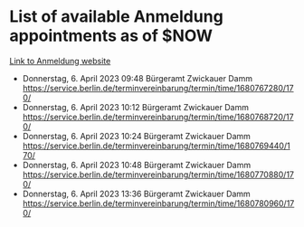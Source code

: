 # List of available Anmeldung appointments as of $NOW
[Link to Anmeldung website](https://service.berlin.de/terminvereinbarung/termin/tag.php?termin=1&anliegen[]=120686&dienstleisterlist=122210,122217,327316,122219,327312,122227,327314,122231,327346,122243,327348,122254,122252,329742,122260,329745,122262,329748,122271,327278,122273,327274,122277,327276,330436,122280,327294,122282,327290,122284,327292,122291,327270,122285,327266,122286,327264,122296,327268,150230,329760,122297,327286,122294,327284,122312,329763,122314,329775,122304,327330,122311,327334,122309,327332,317869,122281,327352,122279,329772,122283,122276,327324,122274,327326,122267,329766,122246,327318,122251,327320,122257,327322,122208,327298,122226,327300&herkunft=http%3A%2F%2Fservice.berlin.de%2Fdienstleistung%2F120686%2F)
- Donnerstag, 6. April 2023 09:48 Bürgeramt Zwickauer Damm https://service.berlin.de/terminvereinbarung/termin/time/1680767280/170/
- Donnerstag, 6. April 2023 10:12 Bürgeramt Zwickauer Damm https://service.berlin.de/terminvereinbarung/termin/time/1680768720/170/
- Donnerstag, 6. April 2023 10:24 Bürgeramt Zwickauer Damm https://service.berlin.de/terminvereinbarung/termin/time/1680769440/170/
- Donnerstag, 6. April 2023 10:48 Bürgeramt Zwickauer Damm https://service.berlin.de/terminvereinbarung/termin/time/1680770880/170/
- Donnerstag, 6. April 2023 13:36 Bürgeramt Zwickauer Damm https://service.berlin.de/terminvereinbarung/termin/time/1680780960/170/
